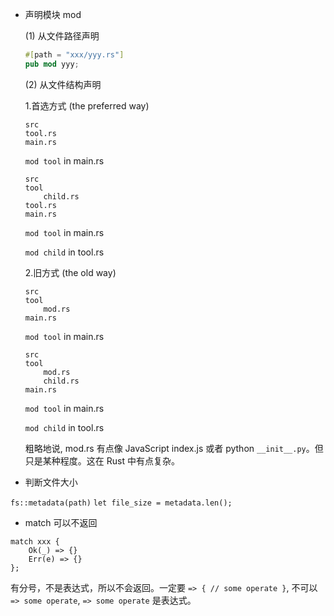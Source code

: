 - 声明模块 mod

  (1) 从文件路径声明

  ```rust
  #[path = "xxx/yyy.rs"]
  pub mod yyy;
  ```

  (2) 从文件结构声明

  1.首选方式 (the preferred way)

  ```
  src
  tool.rs
  main.rs
  ```

  `mod tool` in main.rs

  ```
  src
  tool
      child.rs
  tool.rs
  main.rs
  ```

  `mod tool` in main.rs

  `mod child` in tool.rs

  2.旧方式 (the old way)

  ```
  src
  tool
      mod.rs
  main.rs
  ```

  `mod tool` in main.rs

  ```
  src
  tool
      mod.rs
      child.rs
  main.rs
  ```

  `mod tool` in main.rs

  `mod child` in tool.rs

  粗略地说, mod.rs 有点像 JavaScript index.js 或者 python `__init__.py`。但只是某种程度。这在 Rust 中有点复杂。

- 判断文件大小

`fs::metadata(path)`
`let file_size = metadata.len();`

- match 可以不返回

```
match xxx {
    Ok(_) => {}
    Err(e) => {}
};
```

有分号，不是表达式，所以不会返回。一定要 `=> { // some operate }`, 不可以 `=> some operate`, `=> some operate` 是表达式。
